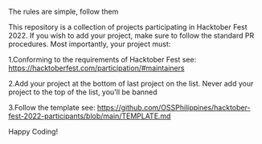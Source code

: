 The rules are simple, follow them

This repository is a collection of projects participating in Hacktober Fest 2022. If you wish to add your project, make sure to follow the standard PR procedures. Most importantly, your project must:

1.Conforming to the requirements of Hacktober Fest see: https://hacktoberfest.com/participation/#maintainers

2.Add your project at the bottom of last project on the list. Never add your project to the top of the list, you'll be banned

3.Follow the template see: https://github.com/OSSPhilippines/hacktober-fest-2022-participants/blob/main/TEMPLATE.md

Happy Coding!
